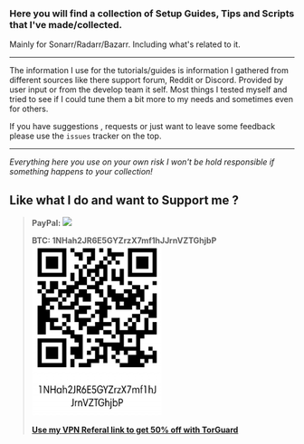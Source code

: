 ### Here you will find a collection of Setup Guides, Tips and Scripts  that I've made/collected.

Mainly for Sonarr/Radarr/Bazarr.
Including what's related to it.

------

The information I use for the tutorials/guides is information I gathered from different sources like there support forum, Reddit or Discord.
Provided by user input or from the develop team it self.
Most things I tested myself and tried to see if I could tune them a bit more to my needs and sometimes even for others.


If you have suggestions , requests or just want to leave some feedback please use the `issues` tracker on the top.

------

*Everything here you use on your own risk I won't be hold responsible if something happens to your collection!*

## Like what I do and want to Support me ?

> **PayPal:** ![](images/image-20200409200136483.png)
>
> **BTC:  1NHah2JR6E5GYZrzX7mf1hJJrnVZTGhjbP** ![image-20200728193552694](images/image-20200728193552694.png)
>
> [**Use my VPN Referal link to get 50% off with TorGuard**](https://github.com/TRaSH-/Tutorials-FAQ/blob/master/Misc/How-to-setup-Torguard-for-port-forwarding.md#how-to-setup-torguard-for-port-forwarding)

